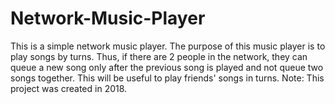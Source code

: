 # Network-Music-Player
This is a simple network music player. The purpose of this music player is to play songs by turns. Thus, if there are 2 people in the network, they can queue a new song only after the previous song is played and not queue two songs together. This will be useful to play friends' songs in turns.
Note: This project was created in 2018. 
